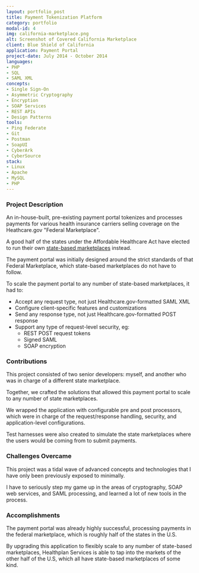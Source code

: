 ```yaml
---
layout: portfolio_post
title: Payment Tokenization Platform
category: portfolio
modal-id: 4
img: california-marketplace.png
alt: Screenshot of Covered California Marketplace
client: Blue Shield of California
application: Payment Portal
project-date: July 2014 - October 2014
languages:
- PHP
- SQL
- SAML XML
concepts:
- Single Sign-On
- Asymmetric Cryptography
- Encryption
- SOAP Services
- REST APIs
- Design Patterns
tools:
- Ping Federate
- Git
- Postman
- SoapUI
- CyberArk
- CyberSource
stack:
- Linux
- Apache
- MySQL
- PHP
---
```


### Project Description

An in-house-built, pre-existing payment portal tokenizes and processes payments for various health insurance carriers selling coverage on the Heathcare.gov "Federal Marketplace".

A good half of the states under the Affordable Healthcare Act have elected to run their own [state-based marketplaces](http://kff.org/health-reform/state-indicator/state-health-insurance-marketplace-types/) instead.

The payment portal was initially designed around the strict standards of that Federal Marketplace, which state-based marketplaces do not have to follow.

To scale the payment portal to any number of state-based marketplaces, it had to:

- Accept any request type, not just Healthcare.gov-formatted SAML XML
- Configure client-specific features and customizations
- Send any response type, not just Healthcare.gov-formatted POST response
- Support any type of request-level security, eg:
  - REST POST request tokens
  - Signed SAML
  - SOAP encryption

### Contributions

This project consisted of two senior developers: myself, and another who was in charge of a different state marketplace.

Together, we crafted the solutions that allowed this payment portal to scale to any number of state marketplaces.

We wrapped the application with configurable pre and post processors, which were in charge of the request/response handling, security, and application-level configurations.

Test harnesses were also created to simulate the state marketplaces where the users would be coming from to submit payments.

### Challenges Overcame

This project was a tidal wave of advanced concepts and technologies that I have only been previously exposed to minimally.

I have to seriously step my game up in the areas of cryptography, SOAP web services, and SAML processing, and learned a lot of new tools in the process.

### Accomplishments

The payment portal was already highly successful, processing payments in the federal marketplace, which is roughly half of the states in the U.S.

By upgrading this application to flexibly scale to any number of state-based marketplaces, Healthplan Services is able to tap into the markets of the other half of the U.S, which all have state-based marketplaces of some kind.
